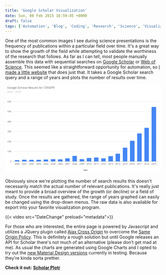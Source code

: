 ```yaml
---
title: 'Google Scholar Visualization'
date: Sun, 08 Feb 2015 16:59:45 +0000
draft: false
tags: ['Automation', 'Blog', 'Coding', 'Research', 'Science', 'Visualization', 'Web']
---
```


One of the most common images I see during science presentations is the frequency of publications within a particular field over time. It's a great way to show the growth of the field while attempting to validate the worthiness of the research that follows. As far as I can tell, most people manually assemble this data with sequential searches on [Google Scholar](https://scholar.google.com/) or [Web of Science](https://webofknowledge.com/). This seemed like a straightforward opportunity for automation, so [I made a little website](http://www.csullender.com/scholar/) that does just that. It takes a Google Scholar search query and a range of years and plots the number of results over time.

![Scholar Plotr Results for CRISPR](results.png)

Obviously since we're plotting the number of search results this doesn't necessarily match the actual number of relevant publications. It's really just meant to provide a broad overview of the growth (or decline) or a field of study. Once the results are gathered, the range of years graphed can easily be changed using the drop-down menus. The raw data is also available for export into your favorite visualization program.

{{< video src="DateChange" preload="metadata">}}

For those who are interested, the entire page is powered by Javascript and utilizes a JQuery plugin called [Ajax Cross Origin](http://www.ajax-cross-origin.com) to overcome the [Same Origin Policy](http://en.wikipedia.org/wiki/Same-origin_policy). This is definitely a rough solution but until Google releases an API for Scholar there's not much of an alternative (please don't get mad at me). As usual the charts are generated using Google Charts and I opted to try out the [new Material Design versions](https://developers.google.com/chart/interactive/docs/gallery/barchart#Material) currently in testing. Because they're kinda sorta prettier.

**Check it out:** [**Scholar Plotr**](/scholar)